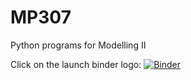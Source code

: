 # MP307
 Python programs for Modelling II

Click on the launch binder logo: 
[![Binder](https://mybinder.org/badge_logo.svg)](https://mybinder.org/v2/gh/mptuite/mp307/master)